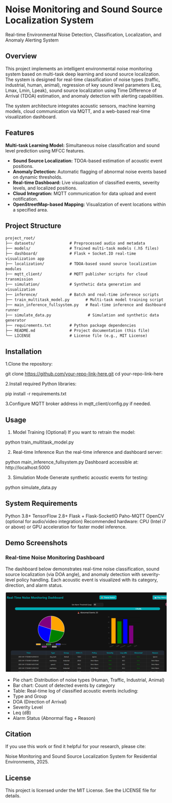 # Noise Monitoring and Sound Source Localization System
Real-time Environmental Noise Detection, Classification, Localization, and Anomaly Alerting System

## Overview

This project implements an intelligent environmental noise monitoring system based on multi-task deep learning and sound source localization. The system is designed for real-time classification of noise types (traffic, industrial, human, animal), regression of key sound level parameters (Leq, Lmax, Lmin, Lpeak), sound source localization using Time Difference of Arrival (TDOA) estimation, and anomaly detection with alerting capabilities.

The system architecture integrates acoustic sensors, machine learning models, cloud communication via MQTT, and a web-based real-time visualization dashboard.

## Features

**Multi-task Learning Model:** Simultaneous noise classification and sound level prediction using MFCC features.
- **Sound Source Localization:** TDOA-based estimation of acoustic event positions.
- **Anomaly Detection:** Automatic flagging of abnormal noise events based on dynamic thresholds.
- **Real-time Dashboard:** Live visualization of classified events, severity levels, and localized positions.
- **Cloud Integration:** MQTT communication for data upload and event notification.
- **OpenStreetMap-based Mapping:** Visualization of event locations within a specified area.

## Project Structure

```plaintext
project_root/
├── datasets/               # Preprocessed audio and metadata
├── models/                 # Trained multi-task models (.h5 files)
├── dashboard/              # Flask + Socket.IO real-time visualization app
├── localization/           # TDOA-based sound source localization modules
├── mqtt_client/            # MQTT publisher scripts for cloud transmission
├── simulation/             # Synthetic data generation and visualization
├── inference/              # Batch and real-time inference scripts
├── train_multitask_model.py       # Multi-task model training script
├── main_inference_fullsystem.py   # Real-time inference and dashboard runner
├── simulate_data.py                # Simulation and synthetic data generator
├── requirements.txt        # Python package dependencies
├── README.md               # Project documentation (this file)
└── LICENSE                 # License file (e.g., MIT License)
```

## Installation
1.Clone the repository:

git clone https://github.com/your-repo-link-here.git
cd your-repo-link-here

2.Install required Python libraries:

pip install -r requirements.txt

3.Configure MQTT broker address in mqtt_client/config.py if needed.

## Usage

1. Model Training (Optional)
If you want to retrain the model:

python train_multitask_model.py

2. Real-time Inference
Run the real-time inference and dashboard server:

python main_inference_fullsystem.py
Dashboard accessible at:
http://localhost:5000

3. Simulation Mode
Generate synthetic acoustic events for testing:

python simulate_data.py

## System Requirements

Python 3.8+
TensorFlow 2.8+
Flask + Flask-SocketIO
Paho-MQTT
OpenCV (optional for audio/video integration)
Recommended hardware:
CPU (Intel i7 or above) or GPU acceleration for faster model inference.

## Demo Screenshots

### Real-time Noise Monitoring Dashboard

The dashboard below demonstrates real-time noise classification, sound source localization (via DOA angle), and anomaly detection with severity-level policy handling. Each acoustic event is visualized with its category, direction, and alarm status.

![Real-time Dashboard Overview](realtime_dashboard.png)

-  Pie chart: Distribution of noise types (Human, Traffic, Industrial, Animal)
-  Bar chart: Count of detected events by category
-  Table: Real-time log of classified acoustic events including:
  - Type and Group
  - DOA (Direction of Arrival)
  - Severity Level
  - Leq (dB)
  - Alarm Status (Abnormal flag + Reason)


## Citation

If you use this work or find it helpful for your research, please cite:

Noise Monitoring and Sound Source Localization System for Residential Environments, 2025.

## License

This project is licensed under the MIT License. See the LICENSE file for details.
